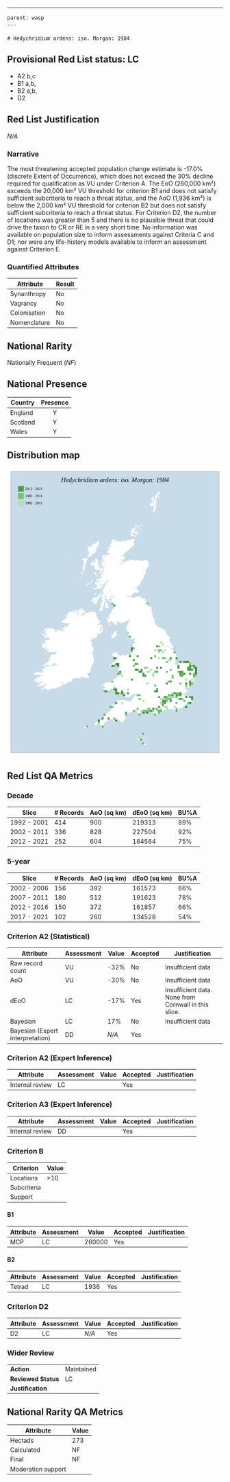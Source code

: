 ---
    parent: wasp
    ---

    # Hedychridium ardens: iso. Morgan: 1984

## Provisional Red List status: LC
- A2 b,c
- B1 a,b, 
- B2 a,b, 
- D2

## Red List Justification
*N/A*
### Narrative


The most threatening accepted population change estimate is -17.0% (discrete Extent of Occurrence), which does not exceed the 30% decline required for qualification as VU under Criterion A. The EoO (260,000 km²) exceeds the 20,000 km² VU threshold for criterion B1 and does not satisfy sufficient subcriteria to reach a threat status, and the AoO (1,936 km²) is below the 2,000 km² VU threshold for criterion B2 but does not satisfy sufficient subcriteria to reach a threat status. For Criterion D2, the number of locations was greater than 5 and there is no plausible threat that could drive the taxon to CR or RE in a very short time. No information was available on population size to inform assessments against Criteria C and D1; nor were any life-history models available to inform an assessment against Criterion E.
### Quantified Attributes
|Attribute|Result|
|---|---|
|Synanthropy|No|
|Vagrancy|No|
|Colonisation|No|
|Nomenclature|No|


## National Rarity
Nationally Frequent (*NF*)

## National Presence
|Country|Presence
|---|:-:|
|England|Y|
|Scotland|Y|
|Wales|Y|


## Distribution map
![](../map/616.svg)

## Red List QA Metrics
### Decade
| Slice | # Records | AoO (sq km) | dEoO (sq km) |BU%A |
|---|---|---|---|---|
|1992 - 2001|414|900|219313|89%|
|2002 - 2011|336|828|227504|92%|
|2012 - 2021|252|604|184564|75%|
### 5-year
| Slice | # Records | AoO (sq km) | dEoO (sq km) |BU%A |
|---|---|---|---|---|
|2002 - 2006|156|392|161573|66%|
|2007 - 2011|180|512|191623|78%|
|2012 - 2016|150|372|161857|66%|
|2017 - 2021|102|260|134528|54%|
### Criterion A2 (Statistical)
|Attribute|Assessment|Value|Accepted|Justification
|---|---|---|---|---|
|Raw record count|VU|-32%|No|Insufficient data|
|AoO|VU|-30%|No|Insufficient data|
|dEoO|LC|-17%|Yes|Insufficient data. None from Cornwall in this slice.|
|Bayesian|LC|17%|No|Insufficient data|
|Bayesian (Expert interpretation)|DD|*N/A*|Yes||
### Criterion A2 (Expert Inference)
|Attribute|Assessment|Value|Accepted|Justification
|---|---|---|---|---|
|Internal review|LC||Yes||
### Criterion A3 (Expert Inference)
|Attribute|Assessment|Value|Accepted|Justification
|---|---|---|---|---|
|Internal review|DD||Yes||
### Criterion B
|Criterion| Value|
|---|---|
|Locations|>10|
|Subcriteria||
|Support||
#### B1
|Attribute|Assessment|Value|Accepted|Justification
|---|---|---|---|---|
|MCP|LC|260000|Yes||
#### B2
|Attribute|Assessment|Value|Accepted|Justification
|---|---|---|---|---|
|Tetrad|LC|1936|Yes||
### Criterion D2
|Attribute|Assessment|Value|Accepted|Justification
|---|---|---|---|---|
|D2|LC|*N/A*|Yes||
### Wider Review
|  |  |
|---|---|
|**Action**|Maintained|
|**Reviewed Status**|LC|
|**Justification**||


## National Rarity QA Metrics
|Attribute|Value|
|---|---|
|Hectads|273|
|Calculated|NF|
|Final|NF|
|Moderation support||


